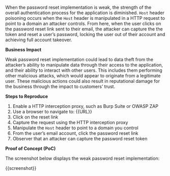 When the password reset implementation is weak, the strength of the overall authentication process for the application is diminished. `Host` header poisoning occurs when the `Host` header is manipulated in a HTTP request to point to a domain an attacker controls. From here, when the user clicks on the password reset link sent to their email, the attacker can capture the the token and reset a user’s password, locking the user out of their account and achieving full account takeover.

**Business Impact**

Weak password reset implementation could lead to data theft from the attacker’s ability to manipulate data through their access to the application, and their ability to interact with other users. This includes them performing other malicious attacks, which would appear to originate from a legitimate user. These malicious actions could also result in reputational damage for the business through the impact to customers’ trust.

**Steps to Reproduce**

1. Enable a HTTP interception proxy, such as Burp Suite or OWASP ZAP
1. Use a browser to navigate to: {{URL}}
1. Click on the reset link
1. Capture the request using the HTTP interception proxy
1. Manipulate the `Host` header to point to a domain you control
1. From the user’s email account, click the password reset link
1. Observer that an attacker can capture the password reset token

**Proof of Concept (PoC)**

The screenshot below displays the weak password reset implementation:

{{screenshot}}
